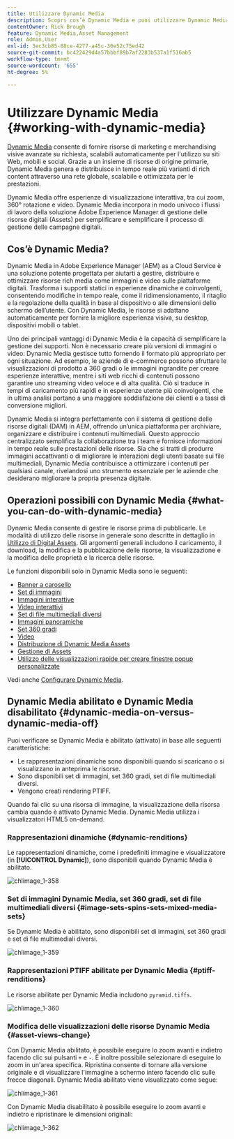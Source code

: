 ```yaml
---
title: Utilizzare Dynamic Media
description: Scopri cos’è Dynamic Media e puoi utilizzare Dynamic Media per distribuire risorse da utilizzare su siti web, mobili e social network.
contentOwner: Rick Brough
feature: Dynamic Media,Asset Management
role: Admin,User
exl-id: 3ec3cb85-88ce-4277-a45c-30e52c75ed42
source-git-commit: bc422429d4a57bbbf89b7af2283b537a1f516ab5
workflow-type: tm+mt
source-wordcount: '655'
ht-degree: 5%

---
```


# Utilizzare Dynamic Media {#working-with-dynamic-media}

[Dynamic Media](https://business.adobe.com/products/experience-manager/assets/dynamic-media.html) consente di fornire risorse di marketing e merchandising visive avanzate su richiesta, scalabili automaticamente per l&#39;utilizzo su siti Web, mobili e social. Grazie a un insieme di risorse di origine primarie, Dynamic Media genera e distribuisce in tempo reale più varianti di rich content attraverso una rete globale, scalabile e ottimizzata per le prestazioni.

Dynamic Media offre esperienze di visualizzazione interattiva, tra cui zoom, 360° rotazione e video. Dynamic Media incorpora in modo univoco i flussi di lavoro della soluzione Adobe Experience Manager di gestione delle risorse digitali (Assets) per semplificare e semplificare il processo di gestione delle campagne digitali.

<!-- 
>[!NOTE]
>
>A Community article is available on [Working with Adobe Experience Manager and Dynamic Media](https://helpx.adobe.com/experience-manager/using/aem_dynamic_media.html). 
-->

## Cos’è Dynamic Media?

Dynamic Media in Adobe Experience Manager (AEM) as a Cloud Service è una soluzione potente progettata per aiutarti a gestire, distribuire e ottimizzare risorse rich media come immagini e video sulle piattaforme digitali. Trasforma i supporti statici in esperienze dinamiche e coinvolgenti, consentendo modifiche in tempo reale, come il ridimensionamento, il ritaglio e la regolazione della qualità in base al dispositivo o alle dimensioni dello schermo dell’utente. Con Dynamic Media, le risorse si adattano automaticamente per fornire la migliore esperienza visiva, su desktop, dispositivi mobili o tablet.

Uno dei principali vantaggi di Dynamic Media è la capacità di semplificare la gestione dei supporti. Non è necessario creare più versioni di immagini o video: Dynamic Media gestisce tutto fornendo il formato più appropriato per ogni situazione. Ad esempio, le aziende di e-commerce possono sfruttare le visualizzazioni di prodotto a 360 gradi o le immagini ingrandite per creare esperienze interattive, mentre i siti web ricchi di contenuti possono garantire uno streaming video veloce e di alta qualità. Ciò si traduce in tempi di caricamento più rapidi e in esperienze utente più coinvolgenti, che in ultima analisi portano a una maggiore soddisfazione dei clienti e a tassi di conversione migliori.

Dynamic Media si integra perfettamente con il sistema di gestione delle risorse digitali (DAM) in AEM, offrendo un’unica piattaforma per archiviare, organizzare e distribuire i contenuti multimediali. Questo approccio centralizzato semplifica la collaborazione tra i team e fornisce informazioni in tempo reale sulle prestazioni delle risorse. Sia che si tratti di produrre immagini accattivanti o di migliorare le interazioni degli utenti basate sui file multimediali, Dynamic Media contribuisce a ottimizzare i contenuti per qualsiasi canale, rivelandosi uno strumento essenziale per le aziende che desiderano migliorare la propria presenza digitale.

## Operazioni possibili con Dynamic Media {#what-you-can-do-with-dynamic-media}

Dynamic Media consente di gestire le risorse prima di pubblicarle. Le modalità di utilizzo delle risorse in generale sono descritte in dettaglio in [Utilizzo di Digital Assets](/help/assets/manage-digital-assets.md). Gli argomenti generali includono il caricamento, il download, la modifica e la pubblicazione delle risorse, la visualizzazione e la modifica delle proprietà e la ricerca delle risorse.

Le funzioni disponibili solo in Dynamic Media sono le seguenti:

* [Banner a carosello](carousel-banners.md)
* [Set di immagini](image-sets.md)
* [Immagini interattive](interactive-images.md)
* [Video interattivi](interactive-videos.md)
* [Set di file multimediali diversi](mixed-media-sets.md)
* [Immagini panoramiche](panoramic-images.md)
* [Set 360 gradi](spin-sets.md)
* [Video](video.md)
* [Distribuzione di Dynamic Media Assets](delivering-dynamic-media-assets.md)
* [Gestione di Assets](managing-assets.md)
* [Utilizzo delle visualizzazioni rapide per creare finestre popup personalizzate](custom-pop-ups.md)

Vedi anche [Configurare Dynamic Media](administering-dynamic-media.md).

<!-- 

OBSOLETE UNTIL INTEGRATING SCENE7 TOPIC GETS A MAJOR UPDATE
>[!NOTE]
>
>To understand the differences between using Dynamic Media and integrating Dynamic Media Classic with AEM, see [Dynamic Media Classic integration versus Dynamic Media](/help/sites-cloud/administering/integrating-scene7.md#aem-scene-integration-versus-dynamic-media).

-->

## Dynamic Media abilitato e Dynamic Media disabilitato {#dynamic-media-on-versus-dynamic-media-off}

Puoi verificare se Dynamic Media è abilitato (attivato) in base alle seguenti caratteristiche:

* Le rappresentazioni dinamiche sono disponibili quando si scaricano o si visualizzano in anteprima le risorse.
* Sono disponibili set di immagini, set 360 gradi, set di file multimediali diversi.
* Vengono creati rendering PTIFF.

Quando fai clic su una risorsa di immagine, la visualizzazione della risorsa cambia quando è attivato Dynamic Media. Dynamic Media utilizza i visualizzatori HTML5 on-demand.

### Rappresentazioni dinamiche {#dynamic-renditions}

Le rappresentazioni dinamiche, come i predefiniti immagine e visualizzatore (in **[!UICONTROL Dynamic]**), sono disponibili quando Dynamic Media è abilitato.

![chlimage_1-358](assets/chlimage_1-358.png)

### Set di immagini Dynamic Media, set 360 gradi, set di file multimediali diversi {#image-sets-spins-sets-mixed-media-sets}

Se Dynamic Media è abilitato, sono disponibili set di immagini, set 360 gradi e set di file multimediali diversi.

![chlimage_1-359](assets/chlimage_1-359.png)

### Rappresentazioni PTIFF abilitate per Dynamic Media {#ptiff-renditions}

Le risorse abilitate per Dynamic Media includono `pyramid.tiffs`.

![chlimage_1-360](assets/chlimage_1-360.png)

### Modifica delle visualizzazioni delle risorse Dynamic Media {#asset-views-change}

Con Dynamic Media abilitato, è possibile eseguire lo zoom avanti e indietro facendo clic sui pulsanti `+` e `-`. È inoltre possibile selezionare di eseguire lo zoom in un&#39;area specifica. Ripristina consente di tornare alla versione originale e di visualizzare l&#39;immagine a schermo intero facendo clic sulle frecce diagonali. Dynamic Media abilitato viene visualizzato come segue:

![chlimage_1-361](assets/chlimage_1-361.png)

Con Dynamic Media disabilitato è possibile eseguire lo zoom avanti e indietro e ripristinare le dimensioni originali:

![chlimage_1-362](assets/chlimage_1-362.png)
